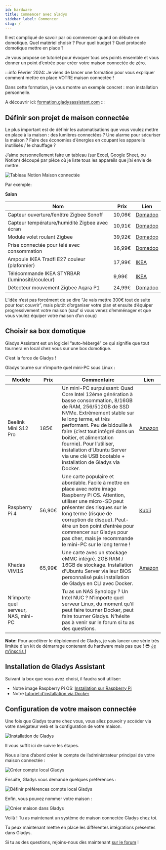 ```yaml
---
id: hardware
title: Commencer avec Gladys
sidebar_label: Commencer
slug: /
---
```


Il est compliqué de savoir par où commencer quand on débute en domotique. Quel matériel choisir ? Pour quel budget ? Quel protocole domotique mettre en place ?

Je vous propose ce tutoriel pour évoquer tous ces points ensemble et vous donner un point d’entrée pour créer votre maison connectée de zéro.

:::info
Février 2024: Je viens de lancer une formation pour vous expliquer comment mettre en place VOTRE maison connectée !

Dans cette formation, je vous montre un exemple concret : mon installation personnelle.

A découvrir ici: [formation.gladysassistant.com](https://formation.gladysassistant.com)
:::

## Définir son projet de maison connectée

Le plus important est de définir les automatisations que vous voulez mettre en place à la maison : des lumières connectées ? Une alarme pour sécuriser la maison ? Faire des économies d’énergies en coupant les appareils inutilisés / le chauffage ?

J’aime personnellement faire un tableau (sur Excel, Google Sheet, ou Notion) découpé par pièce où je liste tous les appareils que j’ai envie de mettre.

![Tableau Notion Maison connectée](../../../../../static/img/docs/fr/installation/guide/notion-table-connected.jpg)

Par exemple:

**Salon**

| Nom                                            | Prix   | Lien                                                                                                                                                                   |
| ---------------------------------------------- | ------ | ---------------------------------------------------------------------------------------------------------------------------------------------------------------------- |
| Capteur ouverture/fenêtre Zigbee Sonoff        | 10,06€ | [Domadoo](https://www.domadoo.fr/fr/peripheriques/5320-sonoff-capteur-d-ouverture-de-portefenetre-zigbee-30-snzb-04-6920075776126.html?domid=17)                       |
| Capteur température/humidité Zigbee avec écran | 10,91€ | [Domadoo](https://www.domadoo.fr/fr/peripheriques/6614-sonoff-capteur-de-temperature-et-d-humidite-zigbee-30-avec-ecran.html?domid=17)                                 |
| Module volet roulant Zigbee                    | 39,92€ | [Domadoo](https://www.domadoo.fr/fr/peripheriques/5245-sunricher-module-volet-roulant-zigbee-30.html?domid=17)                                                         |
| Prise connectée pour télé avec consommation    | 16,99€ | [Domadoo](https://www.domadoo.fr/fr/peripheriques/6165-nous-prise-intelligente-zigbee-30-mesure-de-consommation-5907772033517.html?domid=17)                           |
| Ampoule IKEA Tradfi E27 couleur (plafonnier)   | 17,99€ | [IKEA](https://www.ikea.com/fr/fr/p/tradfri-ampoule-led-e27-806-lumen-connecte-sans-fil-a-variateur-dintensite-spectre-couleur-et-blanc-globe-70439158/)               |
| Télécommande IKEA STYRBAR (luminosité/couleur) | 9,99€  | [IKEA](https://www.ikea.com/fr/fr/p/styrbar-telecommande-connecte-blanc-30488363/)                                                                                     |
| Détecteur mouvement Zigbee Aqara P1            | 24,99€ | [Domadoo](https://www.domadoo.fr/fr/peripheriques/6138-aqara-detecteur-de-mouvement-et-luminosite-zigbee-30-aqara-motion-sensor-p1-ms-s02-6970504215979.html?domid=17) |

L’idée n’est pas forcément de se dire “Je vais mettre 300€ tout de suite pour tout couvrir”, mais plutôt d’organiser votre plan et ensuite d’équiper progressivement votre maison (sauf si vous venez d’emménager et que vous voulez équiper votre maison d’un coup)

## Choisir sa box domotique

Gladys Assistant est un logiciel “auto-hébergé” ce qui signifie que tout tournera en local chez vous sur une box domotique.

C’est la force de Gladys !

Gladys tourne sur n’importe quel mini-PC sous Linux :

| Modèle                               | Prix   | Commentaire                                                                                                                                                                                                                                                                                                                                                                        | Lien                                                                                                                     |
| ------------------------------------ | ------ | ---------------------------------------------------------------------------------------------------------------------------------------------------------------------------------------------------------------------------------------------------------------------------------------------------------------------------------------------------------------------------------- | ------------------------------------------------------------------------------------------------------------------------ |
| Beelink Mini S12 Pro                 | 185€   | Un mini-PC surpuissant: Quad Core Intel 12ème génération à basse consommation, 8/16GB de RAM, 256/512GB de SSD NVMe. Extrêmement stable sur le long terme, et très performant. Peu de bidouille à faire (c’est tout intégré dans un boitier, et alimentation fournie). Pour l’utiliser, installation d’Ubuntu Server via une clé USB bootable + installation de Gladys via Docker. | [Amazon](https://amzn.to/49RNnPI)                                                                                        |
| Raspberry Pi 4                       | 56,90€ | Une carte populaire et abordable. Facile à mettre en place avec notre image Raspberry Pi OS. Attention, utiliser une micro-SD peut présenter des risques sur le long terme (risque de corruption de disque). Peut-être un bon point d’entrée pour commencer sur Gladys pour pas cher, mais je recommande le mini-PC sur le long terme !                                            | [Kubii](https://www.kubii.com/fr/cartes-raspberry-pi/2771-nouveau-raspberry-pi-4-modele-b-2gb-3272496308794.html?gladys) |
| Khadas VIM1S                         | 65,99€ | Une carte avec un stockage eMMC intégré. 2GB RAM / 16GB de stockage. Installation d’Ubuntu Server via leur BIOS personnalisé puis installation de Gladys en CLI avec Docker.                                                                                                                                                                                                       | [Amazon](https://amzn.to/3suD6Z3)                                                                                        |
| N’importe quel serveur, NAS, mini-PC |        | Tu as un NAS Synology ? Un Intel NUC ? N’importe quel serveur Linux, du moment qu’il peut faire tourner Docker, peut faire tourner Gladys. N’hésite pas à venir sur le forum si tu as des questions.                                                                                                                                                                               |                                                                                                                          |

**Note:** Pour accélérer le déploiement de Gladys, je vais lancer une série très limitée d'un kit de démarrage contenant du hardware mais pas que ! 😎 [Je m'inscris !](https://app.youform.io/forms/abosckyk)

## Installation de Gladys Assistant

Suivant la box que vous avez choisi, il faudra soit utiliser:

- Notre image Raspberry Pi OS: [Installation sur Raspberry Pi](/fr/docs/installation/raspberry-pi/)
- Notre [tutoriel d'installation via Docker](/fr/docs/installation/docker/)

## Configuration de votre maison connectée

Une fois que Gladys tourne chez vous, vous allez pouvoir y accéder via votre navigateur web et la configuration de votre maison.

![Installation de Gladys](../../../../../static/img/docs/fr/installation/guide/welcome-gladys.jpg)

Il vous suffit ici de suivre les étapes.

Nous allons d’abord créer le compte de l’administrateur principal de votre maison connectée :

![Créer compte local Gladys](../../../../../static/img/docs/fr/installation/guide/create-local-account.jpg)

Ensuite, Gladys vous demande quelques préférences :

![Définir préférences compte local Gladys](../../../../../static/img/docs/fr/installation/guide/preferences.jpg)

Enfin, vous pouvez nommer votre maison :

![Créer maison dans Gladys](../../../../../static/img/docs/fr/installation/guide/configure-house.jpg)

Voilà ! Tu as maintenant un système de maison connectée Gladys chez toi.

Tu peux maintenant mettre en place les différentes intégrations présentes dans Gladys.

Si tu as des questions, rejoins-nous dès maintenant [sur le forum](https://community.gladysassistant.com/) !
